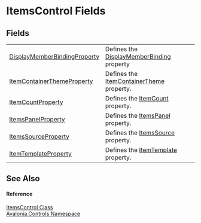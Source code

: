 # ItemsControl Fields




## Fields
<table>
<tr>
<td><a href="F_Avalonia_Controls_ItemsControl_DisplayMemberBindingProperty">DisplayMemberBindingProperty</a></td>
<td>Defines the <a href="P_Avalonia_Controls_ItemsControl_DisplayMemberBinding">DisplayMemberBinding</a> property</td>
</tr>
<tr>
<td><a href="F_Avalonia_Controls_ItemsControl_ItemContainerThemeProperty">ItemContainerThemeProperty</a></td>
<td>Defines the <a href="P_Avalonia_Controls_ItemsControl_ItemContainerTheme">ItemContainerTheme</a> property.</td>
</tr>
<tr>
<td><a href="F_Avalonia_Controls_ItemsControl_ItemCountProperty">ItemCountProperty</a></td>
<td>Defines the <a href="P_Avalonia_Controls_ItemsControl_ItemCount">ItemCount</a> property.</td>
</tr>
<tr>
<td><a href="F_Avalonia_Controls_ItemsControl_ItemsPanelProperty">ItemsPanelProperty</a></td>
<td>Defines the <a href="P_Avalonia_Controls_ItemsControl_ItemsPanel">ItemsPanel</a> property.</td>
</tr>
<tr>
<td><a href="F_Avalonia_Controls_ItemsControl_ItemsSourceProperty">ItemsSourceProperty</a></td>
<td>Defines the <a href="P_Avalonia_Controls_ItemsControl_ItemsSource">ItemsSource</a> property.</td>
</tr>
<tr>
<td><a href="F_Avalonia_Controls_ItemsControl_ItemTemplateProperty">ItemTemplateProperty</a></td>
<td>Defines the <a href="P_Avalonia_Controls_ItemsControl_ItemTemplate">ItemTemplate</a> property.</td>
</tr>
</table>

## See Also


#### Reference
<a href="T_Avalonia_Controls_ItemsControl">ItemsControl Class</a>  
<a href="N_Avalonia_Controls">Avalonia.Controls Namespace</a>  

